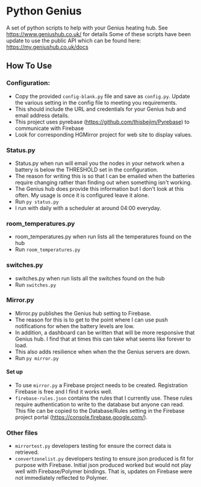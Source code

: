 Python Genius
=============

A set of python scripts to help with your Genius heating hub. See https://www.geniushub.co.uk/ for details
Some of these scripts have been update to use the public API which can be found here: https://my.geniushub.co.uk/docs

How To Use
----------

### Configuration:

* Copy the provided `config-blank.py` file and save as `config.py`. Update the various setting in the config file to meeting you requirements.
* This should include the URL and credentials for your Genius hub and email address details.
* This project uses pyrebase (https://github.com/thisbejim/Pyrebase) to communicate with Firebase
* Look for corresponding HGMirror project for web site to display values.

### Status.py

* Status.py when run will email you the nodes in your network when a battery is below the THRESHOLD set in the configuration.
* The reason for writing this is so that I can be emailed when the batteries require changing rather than finding out when something isn't working.
* The Genius hub does provide this information but I don't look at this often. My usage is once it is configured leave it alone. 
* Run `py status.py`
* I run with daily with a scheduler at around 04:00 everyday.

### room_temperatures.py

* room_temperatures.py when run lists all the temperatures found on the hub
* Run `room_temperatures.py`

### switches.py

* switches.py when run lists all the switches found on the hub
* Run `switches.py`


### Mirror.py
* Mirror.py publishes the Genius hub setting to Firebase.
* The reason for this is to get to the point where I can use push notifications for when the battery levels are low. 
* In addition, a dashboard can be written that will be more responsive that Genius hub. I find that at times this can take what seems like forever to load.
* This also adds resilience when when the the Genius servers are down.
* Run `py mirror.py`

#### Set up
* To use `mirror.py` a Firebase project needs to be created. Registration Firebase is free and I find it works well. 
* `firebase-rules.json` contains the rules that I currently use. These rules require authentication to write to the database but anyone can read. 
This file can be copied to the Database/Rules setting in the Firebase project portal (https://console.firebase.google.com/).

### Other files
* `mirrortest.py` developers testing for ensure the correct data is retrieved.
* `convertzonelist.py` developers testing to ensure json produced is fit for purpose with Firebase. Initial json produced worked but would not play well with Firebase/Polymer bindings. 
That is, updates on Firebase were not immediately reflected to Polymer.


